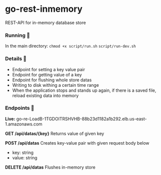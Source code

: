 # go-rest-inmemory
REST-API for in-memory database store

### Running 🚀
In the main directory:
`chmod +x script/run.sh`
`script/run-dev.sh`


### Details 📙
- Endpoint for setting a key value pair
- Endpoint for getting value of a key
- Endpoint for flushing whole store datas
- Writing to disk withing a certain time range
- When the application stops and stands up again, if there is a saved file, reload existing data into memory

### Endpoints 📍
**Live:** go-re-LoadB-1TGDOITRSHVHB-88b23d1182a1b292.elb.us-east-1.amazonaws.com

**GET /api/datas/{key}**
Returns value of given key

**POST /api/datas**
Creates key-value pair with given request body below
- key: string
- value: string

**DELETE /api/datas**
Flushes in-memory store
